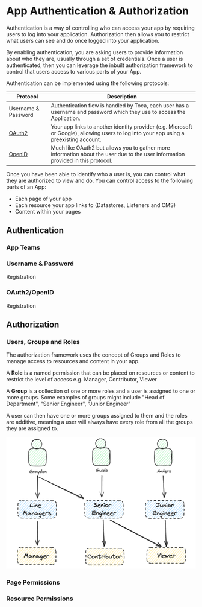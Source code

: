 # App Authentication & Authorization

Authentication is a way of controlling who can access your app by requiring users to log into your application.
Authorization then allows you to restrict what users can see and do once logged into your application.

By enabling authentication, you are asking users to provide information about who they are, usually through a set of credentials.
Once a user is authenticated, then you can leverage the inbuilt authorization framework to control that users access to various parts of your App.

Authentication can be implemented using the following protocols:

| Protocol | Description |
| --- | --- |
| Username & Password | Authentication flow is handled by Toca, each user has a username and password which they use to access the Application. |
| [OAuth2](https://en.wikipedia.org/wiki/OAuth#OAuth_2.0) | Your app links to another identity provider (e.g. Microsoft or Google), allowing users to log into your app using a preexisting account. |
| [OpenID](https://en.wikipedia.org/wiki/OpenID#OpenID_Connect_(OIDC)) | Much like OAuth2 but allows you to gather more information about the user due to the user information provided in this protocol. |

Once you have been able to identify who a user is, you can control what they are authorized to view and do. You can control access to the following parts of an App:
- Each page of your app
- Each resource your app links to (Datastores, Listeners and CMS)
- Content within your pages

## Authentication

### App Teams


### Username & Password

Registration

### OAuth2/OpenID

Registration



## Authorization

### Users, Groups and Roles

The authorization framework uses the concept of Groups and Roles to manage access to resources and content in your app.

A **Role** is a named permission that can be placed on resources or content to restrict the level of access e.g. Manager, Contributor, Viewer

A **Group** is a collection of one or more roles and a user is assigned to one or more groups. Some examples of groups might include "Head of Department", "Senior Engineer", "Junior Engineer" 

A user can then have one or more groups assigned to them and the roles are additive, meaning a user will always have every role from all the groups they are assigned to.

![App Users, Groups and Roles Diagram](/src/assets/app_auth.png)

### Page Permissions

### Resource Permissions
